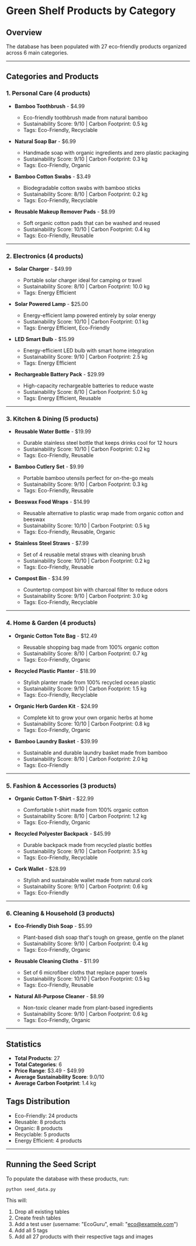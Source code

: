 # Green Shelf Products by Category

## Overview
The database has been populated with 27 eco-friendly products organized across 6 main categories.

---

## Categories and Products

### 1. Personal Care (4 products)
- **Bamboo Toothbrush** - $4.99
  - Eco-friendly toothbrush made from natural bamboo
  - Sustainability Score: 9/10 | Carbon Footprint: 0.5 kg
  - Tags: Eco-Friendly, Recyclable

- **Natural Soap Bar** - $6.99
  - Handmade soap with organic ingredients and zero plastic packaging
  - Sustainability Score: 9/10 | Carbon Footprint: 0.3 kg
  - Tags: Eco-Friendly, Organic

- **Bamboo Cotton Swabs** - $3.49
  - Biodegradable cotton swabs with bamboo sticks
  - Sustainability Score: 8/10 | Carbon Footprint: 0.2 kg
  - Tags: Eco-Friendly, Recyclable

- **Reusable Makeup Remover Pads** - $8.99
  - Soft organic cotton pads that can be washed and reused
  - Sustainability Score: 10/10 | Carbon Footprint: 0.4 kg
  - Tags: Eco-Friendly, Reusable

---

### 2. Electronics (4 products)
- **Solar Charger** - $49.99
  - Portable solar charger ideal for camping or travel
  - Sustainability Score: 8/10 | Carbon Footprint: 10.0 kg
  - Tags: Energy Efficient

- **Solar Powered Lamp** - $25.00
  - Energy-efficient lamp powered entirely by solar energy
  - Sustainability Score: 10/10 | Carbon Footprint: 0.1 kg
  - Tags: Energy Efficient, Eco-Friendly

- **LED Smart Bulb** - $15.99
  - Energy-efficient LED bulb with smart home integration
  - Sustainability Score: 9/10 | Carbon Footprint: 2.5 kg
  - Tags: Energy Efficient

- **Rechargeable Battery Pack** - $29.99
  - High-capacity rechargeable batteries to reduce waste
  - Sustainability Score: 8/10 | Carbon Footprint: 5.0 kg
  - Tags: Energy Efficient, Reusable

---

### 3. Kitchen & Dining (5 products)
- **Reusable Water Bottle** - $19.99
  - Durable stainless steel bottle that keeps drinks cool for 12 hours
  - Sustainability Score: 10/10 | Carbon Footprint: 0.2 kg
  - Tags: Eco-Friendly, Reusable

- **Bamboo Cutlery Set** - $9.99
  - Portable bamboo utensils perfect for on-the-go meals
  - Sustainability Score: 9/10 | Carbon Footprint: 0.3 kg
  - Tags: Eco-Friendly, Reusable

- **Beeswax Food Wraps** - $14.99
  - Reusable alternative to plastic wrap made from organic cotton and beeswax
  - Sustainability Score: 10/10 | Carbon Footprint: 0.5 kg
  - Tags: Eco-Friendly, Reusable, Organic

- **Stainless Steel Straws** - $7.99
  - Set of 4 reusable metal straws with cleaning brush
  - Sustainability Score: 10/10 | Carbon Footprint: 0.2 kg
  - Tags: Eco-Friendly, Reusable

- **Compost Bin** - $34.99
  - Countertop compost bin with charcoal filter to reduce odors
  - Sustainability Score: 9/10 | Carbon Footprint: 3.0 kg
  - Tags: Eco-Friendly, Recyclable

---

### 4. Home & Garden (4 products)
- **Organic Cotton Tote Bag** - $12.49
  - Reusable shopping bag made from 100% organic cotton
  - Sustainability Score: 8/10 | Carbon Footprint: 0.7 kg
  - Tags: Eco-Friendly, Organic

- **Recycled Plastic Planter** - $18.99
  - Stylish planter made from 100% recycled ocean plastic
  - Sustainability Score: 9/10 | Carbon Footprint: 1.5 kg
  - Tags: Eco-Friendly, Recyclable

- **Organic Herb Garden Kit** - $24.99
  - Complete kit to grow your own organic herbs at home
  - Sustainability Score: 10/10 | Carbon Footprint: 0.8 kg
  - Tags: Eco-Friendly, Organic

- **Bamboo Laundry Basket** - $39.99
  - Sustainable and durable laundry basket made from bamboo
  - Sustainability Score: 8/10 | Carbon Footprint: 2.0 kg
  - Tags: Eco-Friendly

---

### 5. Fashion & Accessories (3 products)
- **Organic Cotton T-Shirt** - $22.99
  - Comfortable t-shirt made from 100% organic cotton
  - Sustainability Score: 8/10 | Carbon Footprint: 1.2 kg
  - Tags: Eco-Friendly, Organic

- **Recycled Polyester Backpack** - $45.99
  - Durable backpack made from recycled plastic bottles
  - Sustainability Score: 9/10 | Carbon Footprint: 3.5 kg
  - Tags: Eco-Friendly, Recyclable

- **Cork Wallet** - $28.99
  - Stylish and sustainable wallet made from natural cork
  - Sustainability Score: 9/10 | Carbon Footprint: 0.6 kg
  - Tags: Eco-Friendly

---

### 6. Cleaning & Household (3 products)
- **Eco-Friendly Dish Soap** - $5.99
  - Plant-based dish soap that's tough on grease, gentle on the planet
  - Sustainability Score: 9/10 | Carbon Footprint: 0.4 kg
  - Tags: Eco-Friendly, Organic

- **Reusable Cleaning Cloths** - $11.99
  - Set of 6 microfiber cloths that replace paper towels
  - Sustainability Score: 10/10 | Carbon Footprint: 0.5 kg
  - Tags: Eco-Friendly, Reusable

- **Natural All-Purpose Cleaner** - $8.99
  - Non-toxic cleaner made from plant-based ingredients
  - Sustainability Score: 9/10 | Carbon Footprint: 0.6 kg
  - Tags: Eco-Friendly, Organic

---

## Statistics

- **Total Products**: 27
- **Total Categories**: 6
- **Price Range**: $3.49 - $49.99
- **Average Sustainability Score**: 9.0/10
- **Average Carbon Footprint**: 1.4 kg

## Tags Distribution
- Eco-Friendly: 24 products
- Reusable: 8 products
- Organic: 8 products
- Recyclable: 5 products
- Energy Efficient: 4 products

---

## Running the Seed Script

To populate the database with these products, run:
```bash
python seed_data.py
```

This will:
1. Drop all existing tables
2. Create fresh tables
3. Add a test user (username: "EcoGuru", email: "eco@example.com")
4. Add all 5 tags
5. Add all 27 products with their respective tags and images